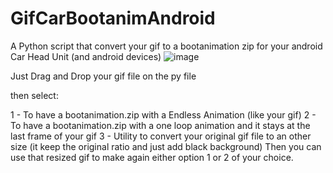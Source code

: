 # GifCarBootanimAndroid
A Python script that convert your gif to a bootanimation zip for your android Car Head Unit (and android devices)
![image](https://github.com/soaresden/GifCarBootanimAndroid/assets/54243866/b17d0e6d-22aa-4ed3-8053-3754b8e0fdb9)

Just Drag and Drop your gif file on the py file

then select:

1 - To have a bootanimation.zip with a Endless Animation (like your gif)
2 - To have a bootanimation.zip with a one loop animation and it stays at the last frame of your gif
3 - Utility to convert your original gif file to an other size (it keep the original ratio and just add black background)
    Then you can use that resized gif to make again either option 1 or 2 of your choice.


